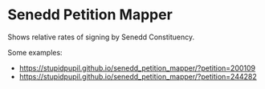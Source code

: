 # Senedd Petition Mapper

Shows relative rates of signing by Senedd Constituency.

Some examples:

- https://stupidpupil.github.io/senedd_petition_mapper/?petition=200109
- https://stupidpupil.github.io/senedd_petition_mapper/?petition=244282

